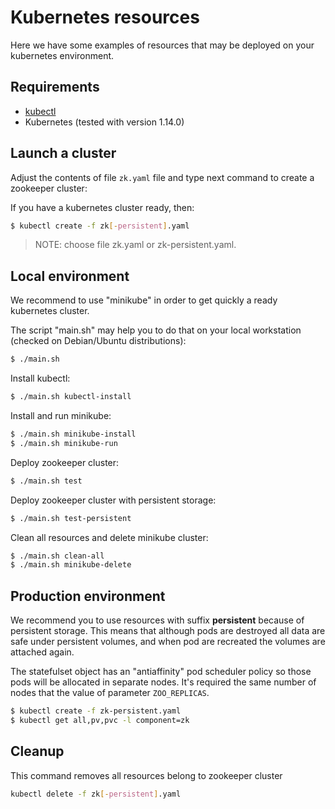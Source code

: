 # Kubernetes resources

Here we have some examples of resources that may be deployed on your kubernetes environment.

## Requirements

- [kubectl](https://kubernetes.io/docs/tasks/tools/install-kubectl/)
- Kubernetes (tested with version 1.14.0)

## Launch a cluster

Adjust the contents of file `zk.yaml` file and type next command to create a zookeeper cluster:

If you have a kubernetes cluster ready, then:

```bash
$ kubectl create -f zk[-persistent].yaml
```
>NOTE: choose file zk.yaml or zk-persistent.yaml.

## Local environment

We recommend to use "minikube" in order to get quickly a ready kubernetes cluster.

The script "main.sh" may help you to do that on your local workstation (checked on Debian/Ubuntu distributions):

```bash
$ ./main.sh 
```

Install kubectl:
```bash
$ ./main.sh kubectl-install
```

Install and run minikube:
```bash
$ ./main.sh minikube-install
$ ./main.sh minikube-run
```

Deploy zookeeper cluster:
```bash
$ ./main.sh test
```

Deploy zookeeper cluster with persistent storage:
```bash
$ ./main.sh test-persistent
```

Clean all resources and delete minikube cluster:
```bash
$ ./main.sh clean-all
$ ./main.sh minikube-delete
```

## Production environment

We recommend you to use resources with suffix **persistent** because of persistent storage.
This means that although pods are destroyed all data are safe under persistent volumes, and when pod are recreated the volumes are attached again.

The statefulset object has an "antiaffinity" pod scheduler policy so those pods will be allocated in separate nodes.
It's required the same number of nodes that the value of parameter `ZOO_REPLICAS`.

```bash
$ kubectl create -f zk-persistent.yaml
$ kubectl get all,pv,pvc -l component=zk
```

## Cleanup

This command removes all resources belong to zookeeper cluster

```bash
kubectl delete -f zk[-persistent].yaml
```
